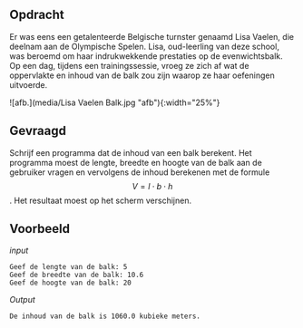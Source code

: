 ## Opdracht

Er was eens een getalenteerde Belgische turnster genaamd Lisa Vaelen, die deelnam aan de Olympische Spelen. Lisa, oud-leerling van deze school, was beroemd om haar indrukwekkende prestaties op de evenwichtsbalk. Op een dag, tijdens een trainingssessie, vroeg ze zich af wat de oppervlakte en inhoud van de balk zou zijn waarop ze haar oefeningen uitvoerde.

![afb.](media/Lisa Vaelen Balk.jpg "afb"){:width="25%"}

## Gevraagd
Schrijf een programma dat de inhoud van een balk berekent. Het programma moest de lengte, breedte en hoogte van de balk aan de gebruiker vragen en vervolgens de inhoud berekenen met de formule $$V = l \cdot b \cdot h$$. Het resultaat moest op het scherm verschijnen.


## Voorbeeld

*input*
```
Geef de lengte van de balk: 5
Geef de breedte van de balk: 10.6
Geef de hoogte van de balk: 20
```

*Output*
```
De inhoud van de balk is 1060.0 kubieke meters.
```


